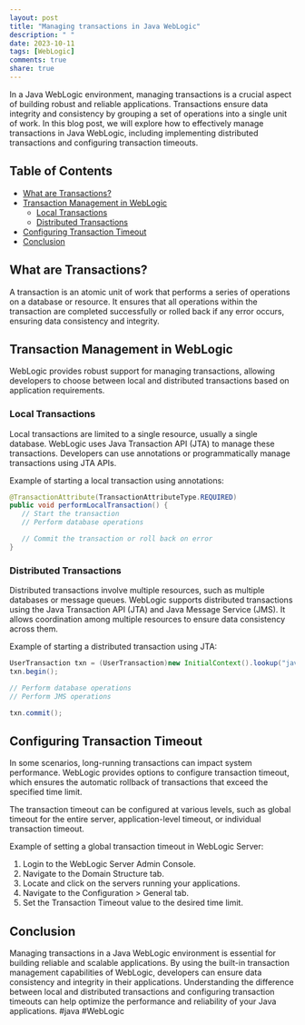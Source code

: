 ```yaml
---
layout: post
title: "Managing transactions in Java WebLogic"
description: " "
date: 2023-10-11
tags: [WebLogic]
comments: true
share: true
---
```

In a Java WebLogic environment, managing transactions is a crucial aspect of building robust and reliable applications. Transactions ensure data integrity and consistency by grouping a set of operations into a single unit of work. In this blog post, we will explore how to effectively manage transactions in Java WebLogic, including implementing distributed transactions and configuring transaction timeouts.

## Table of Contents
- [What are Transactions?](#what-are-transactions)
- [Transaction Management in WebLogic](#transaction-management-in-weblogic)
   - [Local Transactions](#local-transactions)
   - [Distributed Transactions](#distributed-transactions)
- [Configuring Transaction Timeout](#configuring-transaction-timeout)
- [Conclusion](#conclusion)

## What are Transactions?
A transaction is an atomic unit of work that performs a series of operations on a database or resource. It ensures that all operations within the transaction are completed successfully or rolled back if any error occurs, ensuring data consistency and integrity.

## Transaction Management in WebLogic
WebLogic provides robust support for managing transactions, allowing developers to choose between local and distributed transactions based on application requirements.

### Local Transactions
Local transactions are limited to a single resource, usually a single database. WebLogic uses Java Transaction API (JTA) to manage these transactions. Developers can use annotations or programmatically manage transactions using JTA APIs.

Example of starting a local transaction using annotations:
```java
@TransactionAttribute(TransactionAttributeType.REQUIRED)
public void performLocalTransaction() {
   // Start the transaction
   // Perform database operations

   // Commit the transaction or roll back on error
}
```

### Distributed Transactions
Distributed transactions involve multiple resources, such as multiple databases or message queues. WebLogic supports distributed transactions using the Java Transaction API (JTA) and Java Message Service (JMS). It allows coordination among multiple resources to ensure data consistency across them.

Example of starting a distributed transaction using JTA:
```java
UserTransaction txn = (UserTransaction)new InitialContext().lookup("java:comp/UserTransaction");
txn.begin();

// Perform database operations
// Perform JMS operations

txn.commit();
```

## Configuring Transaction Timeout
In some scenarios, long-running transactions can impact system performance. WebLogic provides options to configure transaction timeout, which ensures the automatic rollback of transactions that exceed the specified time limit.

The transaction timeout can be configured at various levels, such as global timeout for the entire server, application-level timeout, or individual transaction timeout.

Example of setting a global transaction timeout in WebLogic Server:
1. Login to the WebLogic Server Admin Console.
2. Navigate to the Domain Structure tab.
3. Locate and click on the servers running your applications.
4. Navigate to the Configuration > General tab.
5. Set the Transaction Timeout value to the desired time limit.

## Conclusion
Managing transactions in a Java WebLogic environment is essential for building reliable and scalable applications. By using the built-in transaction management capabilities of WebLogic, developers can ensure data consistency and integrity in their applications. Understanding the difference between local and distributed transactions and configuring transaction timeouts can help optimize the performance and reliability of your Java applications. #java #WebLogic